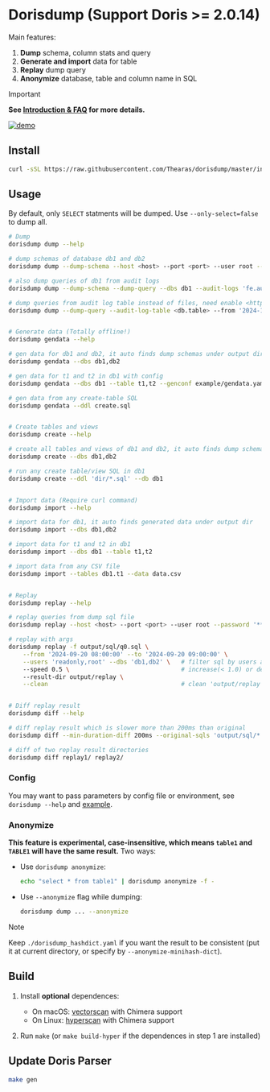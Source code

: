 # Dorisdump (Support Doris >= 2.0.14)

Main features:

1. **Dump** schema, column stats and query
2. **Generate and import** data for table
3. **Replay** dump query
4. **Anonymize** database, table and column name in SQL

> [!IMPORTANT]
> **See [Introduction & FAQ](./introduction-zh.md) for more details.**

[![demo](https://asciinema.org/a/706093.svg)](https://asciinema.org/a/706093)

## Install

```sh
curl -sSL https://raw.githubusercontent.com/Thearas/dorisdump/master/install.sh | bash
```

## Usage

By default, only `SELECT` statments will be dumped. Use `--only-select=false` to dump all.

```sh
# Dump
dorisdump dump --help

# dump schemas of database db1 and db2
dorisdump dump --dump-schema --host <host> --port <port> --user root --password '******' --dbs db1,db2

# also dump queries of db1 from audit logs
dorisdump dump --dump-schema --dump-query --dbs db1 --audit-logs 'fe.audit.log,fe.audit.log.20240802-1'

# dump queries from audit log table instead of files, need enable <https://doris.apache.org/docs/admin-manual/audit-plugin>
dorisdump dump --dump-query --audit-log-table <db.table> --from '2024-11-14 18:45:25' --to '2024-11-14 18:45:26'


# Generate data (Totally offline!)
dorisdump gendata --help

# gen data for db1 and db2, it auto finds dump schemas under output dir
dorisdump gendata --dbs db1,db2

# gen data for t1 and t2 in db1 with config
dorisdump gendata --dbs db1 --table t1,t2 --genconf example/gendata.yaml

# gen data from any create-table SQL
dorisdump gendata --ddl create.sql


# Create tables and views
dorisdump create --help

# create all tables and views of db1 and db2, it auto finds dump schemas under output dir
dorisdump create --dbs db1,db2

# run any create table/view SQL in db1
dorisdump create --ddl 'dir/*.sql' --db db1


# Import data (Require curl command)
dorisdump import --help

# import data for db1, it auto finds generated data under output dir
dorisdump import --dbs db1,db2

# import data for t1 and t2 in db1
dorisdump import --dbs db1 --table t1,t2

# import data from any CSV file
dorisdump import --tables db1.t1 --data data.csv


# Replay
dorisdump replay --help

# replay queries from dump sql file
dorisdump replay --host <host> --port <port> --user root --password '******' -f output/sql/q0.sql

# replay with args
dorisdump replay -f output/sql/q0.sql \
    --from '2024-09-20 08:00:00' --to '2024-09-20 09:00:00' \
    --users 'readonly,root' --dbs 'db1,db2' \   # filter sql by users and databases
    --speed 0.5 \                               # increase(< 1.0) or decrease(> 1.0) the time between two serial sqls proportionally, default 1
    --result-dir output/replay \
    --clean                                     # clean 'output/replay' dir before replay


# Diff replay result
dorisdump diff --help

# diff replay result which is slower more than 200ms than original
dorisdump diff --min-duration-diff 200ms --original-sqls 'output/sql/*.sql' output/replay

# diff of two replay result directories
dorisdump diff replay1/ replay2/
```

### Config

You may want to pass parameters by config file or environment, see `dorisdump --help` and [example](./example/example.dorisdump.yaml).

### Anonymize

**This feature is experimental, case-insensitive, which means `table1` and `TABLE1` will have the same result.** Two ways:

- Use `dorisdump anonymize`:

    ```bash
    echo "select * from table1" | dorisdump anonymize -f -
    ```

- Use `--anonymize` flag while dumping:

    ```bash
    dorisdump dump ... --anonymize
    ```

> [!NOTE]
> Keep `./dorisdump_hashdict.yaml` if you want the result to be consistent (put it at current directory, or specify by `--anonymize-minihash-dict`).

## Build

1. Install **optional** dependences:

    - On macOS: [vectorscan](https://github.com/VectorCamp/vectorscan) with Chimera support
    - On Linux: [hyperscan](https://intel.github.io/hyperscan) with Chimera support

2. Run `make` (or `make build-hyper` if the dependences in step 1 are installed)

## Update Doris Parser

```sh
make gen
```

